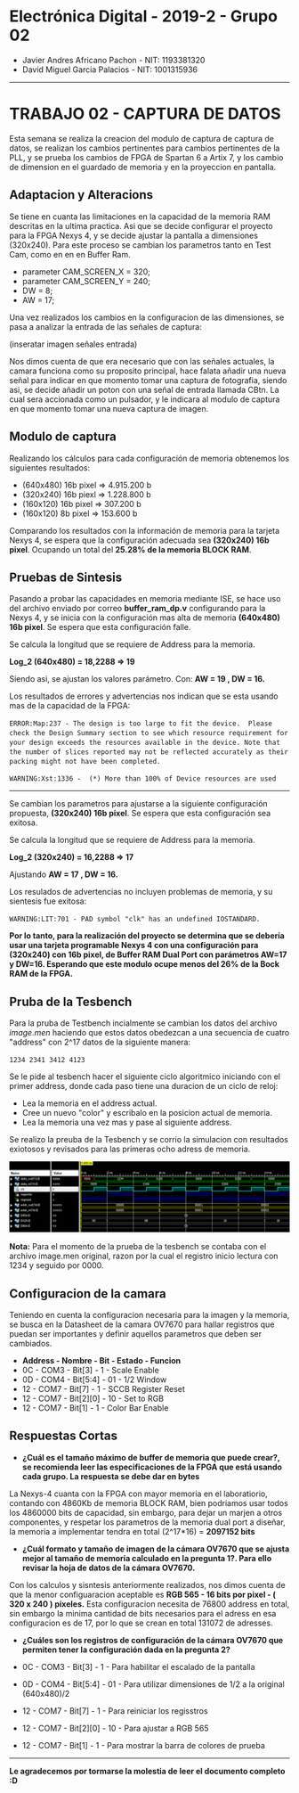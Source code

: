 ﻿# Electrónica Digital - 2019-2 - Grupo 02

* Javier Andres Africano Pachon - NIT: 1193381320
* David Miguel Garcia Palacios - NIT: 1001315936

***

# TRABAJO 02 - CAPTURA DE DATOS

Esta semana se realiza la creacion del modulo de captura de captura de datos, se realizan los cambios pertinentes para cambios pertinentes de la PLL, y se prueba los cambios de FPGA de Spartan 6 a Artix 7, y los cambio de dimension en el guardado de memoria y en la proyeccion en pantalla.

## Adaptacion y Alteracions
Se tiene en cuanta las limitaciones en la capacidad de la memoria RAM descritas en la ultima practica. Asi que se decide configurar el proyecto para la FPGA Nexys 4, y se decide ajustar la pantalla a dimensiones (320x240). Para este proceso se cambian los parametros tanto en Test Cam, como en en en Buffer Ram.

* parameter CAM_SCREEN_X = 320;
* parameter CAM_SCREEN_Y = 240;
* DW = 8;
* AW = 17;

Una vez realizados los cambios en la configuracion de las dimensiones, se pasa a analizar la entrada de las señales de captura:

(inseratar imagen señales entrada)

Nos dimos cuenta de que era necesario que con las señales actuales, la camara funciona como su proposito principal, hace falata añadir una nueva señal para indicar en que momento tomar una captura de fotografia, siendo asi, se decide añadir un poton con una señal de entrada llamada CBtn. La cual sera accionada como un pulsador, y le indicara al modulo de captura en que momento tomar una nueva captura de imagen.

## Modulo de captura

Realizando los cálculos para cada configuración de memoria obtenemos los siguientes resultados:

* (640x480) 16b pixel => 4.915.200 b
* (320x240) 16b piexl => 1.228.800 b
* (160x120) 16b pixel => 307.200 b
* (160x120) 8b pixel => 153.600 b

Comparando los resultados con la información de memoria para la tarjeta Nexys 4, se espera que la configuración adecuada sea **(320x240) 16b pixel**. Ocupando un total del **25.28% de la memoria BLOCK RAM**.

## Pruebas de Sintesis

Pasando a probar las capacidades en memoria mediante ISE, se hace uso del archivo enviado por correo **buffer_ram_dp.v** configurando para la Nexys 4, y se inicia con la configuración mas alta de memoria **(640x480) 16b pixel**. Se espera que esta configuración falle.

Se calcula la longitud que se requiere de Address para la memoria.

**Log_2 (640x480) = 18,2288 => 19**

Siendo asi, se ajustan los valores parámetro. Con: **AW = 19 , DW = 16.**

Los resultados de errores y advertencias nos indican que se esta usando mas de la capacidad de la FPGA:

`ERROR:Map:237 - The design is too large to fit the device.  Please check the Design Summary section to see which resource requirement for your design exceeds the resources available in the device. Note that the number of slices reported may not be reflected accurately as their packing might not have been completed.`

`WARNING:Xst:1336 -  (*) More than 100% of Device resources are used`

***

Se cambian los parametros para ajustarse a la siguiente configuración propuesta, **(320x240) 16b pixel**. Se espera que esta configuración sea exitosa.

Se calcula la longitud que se requiere de Address para la memoria.

**Log_2 (320x240) = 16,2288 => 17**

Ajustando **AW = 17 , DW = 16.**

Los resulados de advertencias no incluyen problemas de memoria, y su sientesis fue exitosa:

`WARNING:LIT:701 - PAD symbol "clk" has an undefined IOSTANDARD.`

**Por lo tanto, para la realización del proyecto se determina que se debería usar una tarjeta programable Nexys 4 con una configuración para (320x240) con 16b pixel, de Buffer RAM Dual Port con parámetros AW=17 y DW=16. Esperando que este modulo ocupe menos del 26% de la Bock RAM de la FPGA.**

## Pruba de la Tesbench

Para la pruba de Testbench incialmente se cambian los datos del archivo *image.men* haciendo que estos datos obedezcan a una secuencia de cuatro "address" con 2^17 datos de la siguiente manera:

`1234 2341 3412 4123`

Se le pide al tesbench hacer el siguiente ciclo algoritmico iniciando con el primer address, donde cada paso tiene una duracion de un ciclo de reloj:

* Lea la memoria en el address actual.
* Cree un nuevo "color" y escribalo en la posicion actual de memoria.
* Lea la memoria una vez mas y pase al siguiente address.

Se realizo la preuba de la Tesbench y se corrio la simulacion con resultados exiotosos y revisados para las primeras ocho adress de memoria.

![alt text](https://github.com/unal-edigital1-2019-2/work01-ramdp-grupo-02/blob/master/docs/figs/Testbench.png) 

**Nota:** Para el momento de la prueba de la tesbench se contaba con el archivo image.men original, razon por la cual el registro inicio lectura con 1234 y seguido por 0000.

## Configuracion de la camara

Teniendo en cuenta la configuracion necesaria para la imagen y la memoria, se busca en la Datasheet de la camara OV7670 para hallar registros que puedan ser importantes y definir aquellos parametros que deben ser cambiados.

* **Address - Nombre - Bit - Estado - Funcion**
* 0C - COM3 - Bit[3] - 1 - Scale Enable
* 0D - COM4 - Bit[5:4] - 01 - 1/2 Window
* 12 - COM7 - Bit[7] - 1 - SCCB Register Reset
* 12 - COM7 - Bit[2][0] - 10 - Set to RGB
* 12 - COM7 - Bit[1] - 1 - Color Bar Enable

## Respuestas Cortas

* **¿Cuál es el tamaño máximo de buffer de memoria que puede crear?, se recomienda leer las especificaciones de la FPGA que está usando cada grupo. La respuesta se debe dar en bytes**

La Nexys-4 cuanta con la FPGA con mayor memoria en el laboratiorio, contando con 4860Kb de memoria BLOCK RAM, bien podriamos usar todos los 4860000 bits de capacidad, sin embargo, para dejar un marjen a otros componentes, y respetar los parametros de la memoria dual port a diseñar, la memoria a implementar tendra en total (2^17*16) = **2097152 bits**

* **¿Cuál formato  y tamaño de imagen de la cámara OV7670  que se ajusta mejor al tamaño de memoria calculado en la pregunta 1?. Para ello revisar la hoja de datos de la cámara OV7670.**

Con los calculos y sisntesis anteriormente realizados, nos dimos cuenta de que la menor configuaracion aceptable es **RGB 565 - 16 bits por pixel - ( 320 x 240 ) pixeles.** Esta configuracion necesita de 76800 address en total, sin embargo la minima cantidad de bits necesarios para el adress en esa configuracion es de 17, por lo que se crean en total 131072 de adresses.

* **¿Cuáles son los registros de configuración de la cámara OV7670 que permiten tener la configuración dada en la pregunta 2?**

* 0C - COM3 - Bit[3] - 1 - Para habilitar el escalado de la pantalla
* 0D - COM4 - Bit[5:4] - 01 - Para utilizar dimensiones de 1/2 a la original (640x480)/2
* 12 - COM7 - Bit[7] - 1 - Para reiniciar los regisstros
* 12 - COM7 - Bit[2][0] - 10 - Para ajustar a RGB 565
* 12 - COM7 - Bit[1] - 1 - Para mostrar la barra de colores de prueba

***

**Le agradecemos por tormarse la molestia de leer el documento completo :D**

